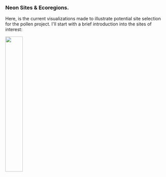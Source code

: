 ### Neon Sites & Ecoregions. 

Here, is the current visualizations made to illustrate potential site selection for the pollen project. I'll start with a brief introduction into the sites of interest: 


<img align="middle" width="33%" src="../fig/ecoregion-overall-map-w-neon.png">
